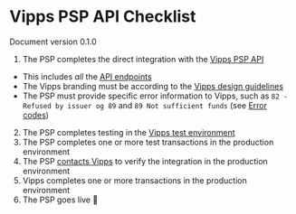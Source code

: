 # Vipps PSP API Checklist

Document version 0.1.0

1. The PSP completes the direct integration with the [Vipps PSP API](https://github.com/vippsas/vipps-psp-api)
  - This includes _all_ the [API endpoints](https://vippsas.github.io/vipps-psp-api/)
  - The Vipps branding must be according to the [Vipps design guidelines](https://github.com/vippsas/vipps-design-guidelines)
  - The PSP must provide specific error information to Vipps, such as `82 - Refused by issuer og 89` and `89 Not sufficient funds` (see [Error codes](https://github.com/vippsas/vipps-psp-api#makepayment))
2. The PSP completes testing in the [Vipps test environment](https://github.com/vippsas/vipps-developers#the-vipps-test-environment-mt)
3. The PSP completes one or more test transactions in the production environment
4. The PSP [contacts Vipps](https://github.com/vippsas/vipps-developers/blob/master/contact.md) to verify the integration in the production environment
5. Vipps completes one or more transactions in the production environment
6. The PSP goes live 🎉
